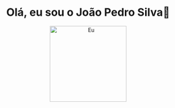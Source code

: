 <h1 align="center">Olá, eu sou o João Pedro Silva👋</h1>

<p align="center">
  <img src="https://github.com/JoaoPedroSilvaDEV2024/JoaoPedroSilvaDEV2024/assets/eu.png" alt="Eu" width="200"/>
</p>

<!--
**JoaoPedroSilvaDEV2024/JoaoPedroSilvaDEV2024** is a ✨ _special_ ✨ repository because its `README.md` (this file) appears on your GitHub profile.

Here are some ideas to get you started:

- 🔭 I’m currently working on ...
- 🌱 I’m currently learning ...
- 👯 I’m looking to collaborate on ...
- 🤔 I’m looking for help with ...
- 💬 Ask me about ...
- 📫 How to reach me: ...
- 😄 Pronouns: ...
- ⚡ Fun fact: ...
-->
